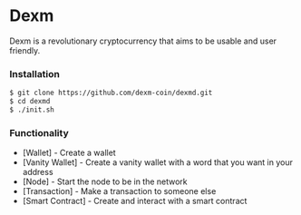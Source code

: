 # Dexm

Dexm is a revolutionary cryptocurrency that aims to be usable and user friendly.

### Installation

```sh
$ git clone https://github.com/dexm-coin/dexmd.git
$ cd dexmd
$ ./init.sh
```

### Functionality

* [Wallet] - Create a wallet
* [Vanity Wallet] - Create a vanity wallet with a word that you want in your address
* [Node] - Start the node to be in the network
* [Transaction] - Make a transaction to someone else
* [Smart Contract] - Create and interact with a smart contract

